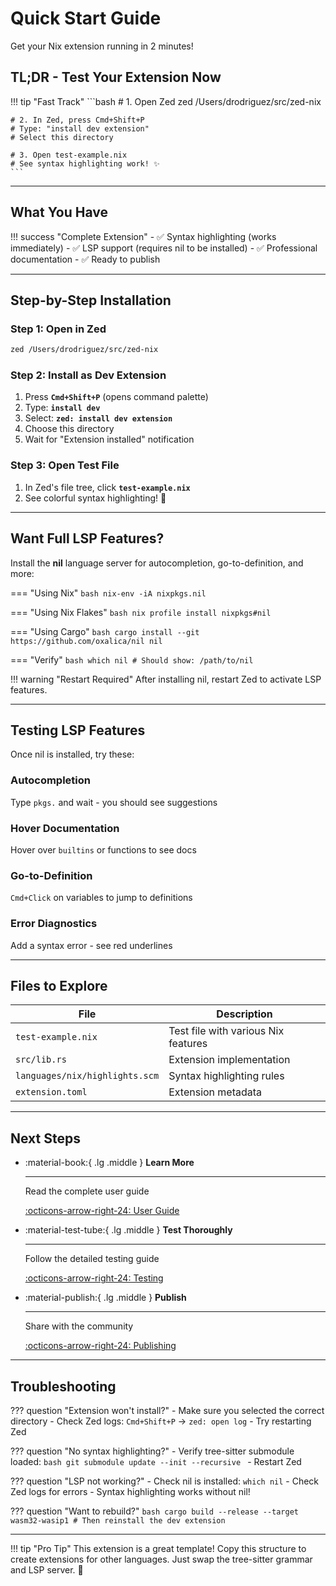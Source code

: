 # Quick Start Guide

Get your Nix extension running in 2 minutes!

## TL;DR - Test Your Extension Now

!!! tip "Fast Track"
    ```bash
    # 1. Open Zed
    zed /Users/drodriguez/src/zed-nix

    # 2. In Zed, press Cmd+Shift+P
    # Type: "install dev extension"
    # Select this directory

    # 3. Open test-example.nix
    # See syntax highlighting work! ✨
    ```

---

## What You Have

!!! success "Complete Extension"
    - ✅ Syntax highlighting (works immediately)
    - ✅ LSP support (requires nil to be installed)
    - ✅ Professional documentation
    - ✅ Ready to publish

---

## Step-by-Step Installation

### Step 1: Open in Zed

```bash
zed /Users/drodriguez/src/zed-nix
```

### Step 2: Install as Dev Extension

1. Press **`Cmd+Shift+P`** (opens command palette)
2. Type: **`install dev`**
3. Select: **`zed: install dev extension`**
4. Choose this directory
5. Wait for "Extension installed" notification

### Step 3: Open Test File

1. In Zed's file tree, click **`test-example.nix`**
2. See colorful syntax highlighting! 🎨

---

## Want Full LSP Features?

Install the **nil** language server for autocompletion, go-to-definition, and more:

=== "Using Nix"
    ```bash
    nix-env -iA nixpkgs.nil
    ```

=== "Using Nix Flakes"
    ```bash
    nix profile install nixpkgs#nil
    ```

=== "Using Cargo"
    ```bash
    cargo install --git https://github.com/oxalica/nil nil
    ```

=== "Verify"
    ```bash
    which nil
    # Should show: /path/to/nil
    ```

!!! warning "Restart Required"
    After installing nil, restart Zed to activate LSP features.

---

## Testing LSP Features

Once nil is installed, try these:

### Autocompletion
Type `pkgs.` and wait - you should see suggestions

### Hover Documentation
Hover over `builtins` or functions to see docs

### Go-to-Definition
`Cmd+Click` on variables to jump to definitions

### Error Diagnostics
Add a syntax error - see red underlines

---

## Files to Explore

| File | Description |
|------|-------------|
| `test-example.nix` | Test file with various Nix features |
| `src/lib.rs` | Extension implementation |
| `languages/nix/highlights.scm` | Syntax highlighting rules |
| `extension.toml` | Extension metadata |

---

## Next Steps

<div class="grid cards" markdown>

-   :material-book:{ .lg .middle } __Learn More__

    ---

    Read the complete user guide

    [:octicons-arrow-right-24: User Guide](user-guide/overview.md)

-   :material-test-tube:{ .lg .middle } __Test Thoroughly__

    ---

    Follow the detailed testing guide

    [:octicons-arrow-right-24: Testing](developer-guide/testing.md)

-   :material-publish:{ .lg .middle } __Publish__

    ---

    Share with the community

    [:octicons-arrow-right-24: Publishing](developer-guide/publishing.md)

</div>

---

## Troubleshooting

??? question "Extension won't install?"
    - Make sure you selected the correct directory
    - Check Zed logs: `Cmd+Shift+P` → `zed: open log`
    - Try restarting Zed

??? question "No syntax highlighting?"
    - Verify tree-sitter submodule loaded:
      ```bash
      git submodule update --init --recursive
      ```
    - Restart Zed

??? question "LSP not working?"
    - Check nil is installed: `which nil`
    - Check Zed logs for errors
    - Syntax highlighting works without nil!

??? question "Want to rebuild?"
    ```bash
    cargo build --release --target wasm32-wasip1
    # Then reinstall the dev extension
    ```

---

!!! tip "Pro Tip"
    This extension is a great template! Copy this structure to create extensions for other languages. Just swap the tree-sitter grammar and LSP server. 🚀

